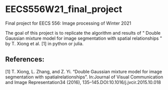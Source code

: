 # EECS556W21_final_project
Final project for EECS 556: Image processing of Winter 2021

The goal of this project is to replicate the algorithm and results of " Double Gaussian mixture model for image segmentation with spatial relationships " by T. Xiong et al. [1] in python or julia.

## References:
[1] T. Xiong, L. Zhang, and Z. Yi. “Double Gaussian mixture model for image segmentation with spatialrelationships”. In:Journal of Visual Communication and Image Representation34 (2016), 135–145.DOI:10.1016/j.jvcir.2015.10.018
